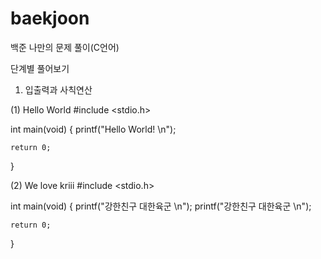 # baekjoon
백준 나만의 문제 풀이(C언어)

단계별 풀어보기

1. 입출력과 사칙연산

(1) Hello World
#include <stdio.h>

int main(void)
{
    printf("Hello World! \n");

    return 0;
}

(2) We love kriii
#include <stdio.h>

int main(void)
{
    printf("강한친구 대한육군 \n");
    printf("강한친구 대한육군 \n");
    
    return 0;
}
